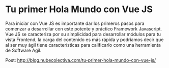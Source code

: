 # Tu primer Hola Mundo con Vue JS
Para iniciar con Vue JS es importante dar los primeros pasos para comenzar a desarrollar con este potente y práctico Framework Javascript. Vue JS se caracteriza por su simplicidad para desarrollar módulos para tu vista Frontend, la carga del contenido es más rápida y podríamos decir que al ser muy ágil tiene características para calificarlo como una herramienta de Software Ágil.

Post: http://blog.nubecolectiva.com/tu-primer-hola-mundo-con-vue-js/ 
